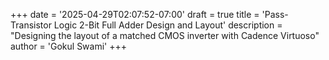 +++
date = '2025-04-29T02:07:52-07:00'
draft = true
title = 'Pass-Transistor Logic 2-Bit Full Adder Design and Layout'
description = "Designing the layout of a matched CMOS inverter with Cadence Virtuoso" 
author = 'Gokul Swami'
+++
